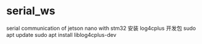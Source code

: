 # serial_ws
serial communication of jetson nano with stm32
安装 log4cplus 开发包
sudo apt update
sudo apt install liblog4cplus-dev
